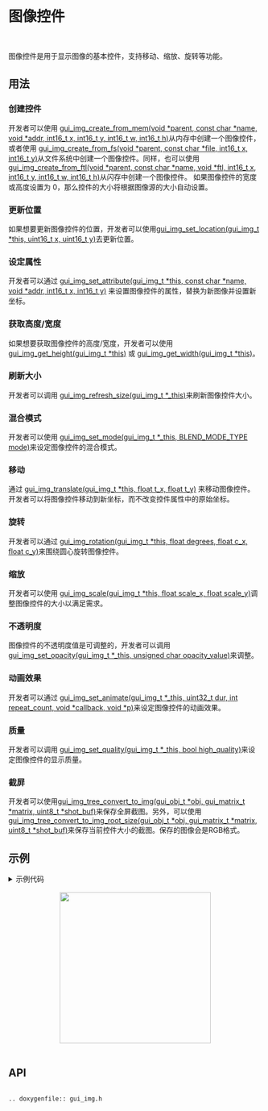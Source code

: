 # 图像控件
<br>

图像控件是用于显示图像的基本控件，支持移动、缩放、旋转等功能。

## 用法

### 创建控件

开发者可以使用 [gui_img_create_from_mem(void *parent,  const char *name, void *addr, int16_t x, int16_t y, int16_t w, int16_t h)](#api)从内存中创建一个图像控件，或者使用  [gui_img_create_from_fs(void *parent, const char *file, int16_t x, int16_t y)](#api)从文件系统中创建一个图像控件。同样，也可以使用 [gui_img_create_from_ftl(void *parent, const char *name, void *ftl, int16_t x, int16_t y, int16_t w, int16_t h)](#api)从闪存中创建一个图像控件。
如果图像控件的宽度或高度设置为 0，那么控件的大小将根据图像源的大小自动设置。

### 更新位置

如果想要更新图像控件的位置，开发者可以使用[gui_img_set_location(gui_img_t *this, uint16_t x, uint16_t y)](#api)去更新位置。

### 设定属性

开发者可以通过 [gui_img_set_attribute(gui_img_t *this, const char *name, void *addr, int16_t x, int16_t y)](#api) 来设置图像控件的属性，替换为新图像并设置新坐标。

### 获取高度/宽度

如果想要获取图像控件的高度/宽度，开发者可以使用 [gui_img_get_height(gui_img_t *this)](#api) 或 [gui_img_get_width(gui_img_t *this)](#api)。

### 刷新大小

开发者可以调用 [gui_img_refresh_size(gui_img_t *_this)](#api)来刷新图像控件大小。

### 混合模式

开发者可以使用 [gui_img_set_mode(gui_img_t *_this, BLEND_MODE_TYPE mode)](#api)来设定图像控件的混合模式。

### 移动

通过 [gui_img_translate(gui_img_t *this, float t_x, float t_y)](#api) 来移动图像控件。
开发者可以将图像控件移动到新坐标，而不改变控件属性中的原始坐标。

### 旋转

开发者可以通过 [gui_img_rotation(gui_img_t *this, float degrees, float c_x, float c_y)](#api)来围绕圆心旋转图像控件。

### 缩放

开发者可以使用 [gui_img_scale(gui_img_t *this, float scale_x, float scale_y)](#api)调整图像控件的大小以满足需求。

### 不透明度

图像控件的不透明度值是可调整的，开发者可以调用 [gui_img_set_opacity(gui_img_t *_this, unsigned char opacity_value)](#api)来调整。

### 动画效果

开发者可以通过 [gui_img_set_animate(gui_img_t *_this, uint32_t dur, int repeat_count, void *callback, void *p)](#api)来设定图像控件的动画效果。

### 质量

开发者可以调用 [gui_img_set_quality(gui_img_t *_this, bool high_quality)](#api)来设定图像控件的显示质量。

### 截屏

开发者可以使用[gui_img_tree_convert_to_img(gui_obj_t *obj, gui_matrix_t *matrix, uint8_t *shot_buf)](#api)来保存全屏截图。另外，可以使用[gui_img_tree_convert_to_img_root_size(gui_obj_t *obj, gui_matrix_t *matrix, uint8_t *shot_buf)](#api)来保存当前控件大小的截图。保存的图像会是RGB格式。

## 示例

<details> <summary>示例代码</summary>

```c
#include "root_image_hongkong/ui_resource.h"
#include "gui_img.h"
#include "gui_text.h"
#include "draw_font.h"

char *tb1_text = "gui_img_create_from_mem";

void page_tb1(void *parent)
{
    static char array1[50];
    static char array2[50];

    gui_set_font_mem_resourse(24, TEST_FONT24_DOT_BIN, TEST_FONT24_TABLE_BIN);

    gui_img_t *img_test = gui_img_create_from_mem(parent, "test", SET_ON_BIN, 0, 0, 0, 0);

    gui_text_t *text1 = gui_text_create(parent, "text1", 10, 100, 300, 30);
    gui_text_set(text1, tb1_text, GUI_FONT_SRC_BMP, 0xffffffff, strlen(tb1_text), 24);
    gui_text_mode_set(text1, LEFT);

    gui_text_t *text2 = gui_text_create(parent, "text2", 10, 130, 330, 30);
    gui_text_set(text2, tb1_text, GUI_FONT_SRC_BMP, 0xffffffff, strlen(tb1_text), 24);
    gui_text_mode_set(text2, LEFT);
    sprintf(array1, "gui_img_get_height %d", gui_img_get_height(img_test));
    text2->utf_8 = array1;
    text2->len = strlen(array1);

    gui_text_t *text3 = gui_text_create(parent, "text3", 10, 160, 330, 30);
    gui_text_set(text3, tb1_text, GUI_FONT_SRC_BMP, 0xffffffff, strlen(tb1_text), 24);
    gui_text_mode_set(text3, LEFT);
    sprintf(array2, "gui_img_get_width %d", gui_img_get_width(img_test));
    text3->utf_8 = array2;
    text3->len = strlen(array2);
}

void page_tb2(void *parent)
{
    gui_set_font_mem_resourse(24, TEST_FONT24_DOT_BIN, TEST_FONT24_TABLE_BIN);

    gui_img_t *img_test = gui_img_create_from_mem(parent, "test", SET_ON_BIN, 0, 0, 0, 0);
    gui_img_set_location(img_test, 50, 50);

    gui_text_t *text2 = gui_text_create(parent, "text2", 10, 100, 330, 24);
    gui_text_set(text2, "gui_img_set_location", GUI_FONT_SRC_BMP, 0xffffffff, 20, 24);
    gui_text_mode_set(text2, LEFT);
}

void page_tb3(void *parent)
{
    gui_img_t *img_test = gui_img_create_from_mem(parent, "test", SET_ON_BIN, 0, 0, 0, 0);
    gui_img_set_attribute(img_test, "test", SET_OFF_BIN, 20, 20);

    gui_text_t *text3 = gui_text_create(parent, "text3", 10, 100, 330, 24);
    gui_text_set(text3, "gui_img_set_attribute", GUI_FONT_SRC_BMP, 0xffffffff, 21, 24);
    gui_text_mode_set(text3, LEFT);

}

void page_tb4(void *parent)
{
    gui_set_font_mem_resourse(24, TEST_FONT24_DOT_BIN, TEST_FONT24_TABLE_BIN);

    gui_img_t *img_test = gui_img_create_from_mem(parent, "test", SET_ON_BIN, 0, 0, 0, 0);
    gui_img_scale(img_test, 0.5, 0.5);

    gui_text_t *text4 = gui_text_create(parent, "text4", 10, 100, 330, 24);
    gui_text_set(text4, "gui_img_scale", GUI_FONT_SRC_BMP, 0xffffffff, 13, 24);
    gui_text_mode_set(text4, LEFT);
}

void page_tb5(void *parent)
{
    gui_set_font_mem_resourse(24, TEST_FONT24_DOT_BIN, TEST_FONT24_TABLE_BIN);

    gui_img_t *img_test = gui_img_create_from_mem(parent, "test", SET_ON_BIN, 0, 0, 0, 0);
    gui_img_translate(img_test, 100, 100);

    gui_text_t *text5 = gui_text_create(parent, "text5", 10, 100, 330, 24);
    gui_text_set(text5, "gui_img_translate", GUI_FONT_SRC_BMP, 0xffffffff, 17, 24);
    gui_text_mode_set(text5, LEFT);
}

void page_tb6(void *parent)
{
    gui_set_font_mem_resourse(24, TEST_FONT24_DOT_BIN, TEST_FONT24_TABLE_BIN);

    gui_img_t *img_test = gui_img_create_from_mem(parent, "test", SET_ON_BIN, 0, 0, 0, 0);
    gui_img_rotation(img_test, 10, 0, 0);

    gui_text_t *text6 = gui_text_create(parent, "text6", 10, 100, 330, 24);
    gui_text_set(text6, "gui_img_rotation", GUI_FONT_SRC_BMP, 0xffffffff, 16, 24);
    gui_text_mode_set(text6, LEFT);
}
```

</details>

<br>

<center><img width= "300" src="https://docs.realmcu.com/HoneyGUI/image/widgets/img.gif" /></center>
<br>

<span id="api">

## API

</span>

```eval_rst

.. doxygenfile:: gui_img.h

```

